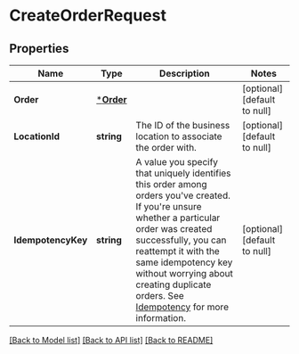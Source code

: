 # CreateOrderRequest

## Properties
Name | Type | Description | Notes
------------ | ------------- | ------------- | -------------
**Order** | [***Order**](Order.md) |  | [optional] [default to null]
**LocationId** | **string** | The ID of the business location to associate the order with. | [optional] [default to null]
**IdempotencyKey** | **string** | A value you specify that uniquely identifies this order among orders you&#x27;ve created.  If you&#x27;re unsure whether a particular order was created successfully, you can reattempt it with the same idempotency key without worrying about creating duplicate orders.  See [Idempotency](https://developer.squareup.com/docs/basics/api101/idempotency) for more information. | [optional] [default to null]

[[Back to Model list]](../README.md#documentation-for-models) [[Back to API list]](../README.md#documentation-for-api-endpoints) [[Back to README]](../README.md)

